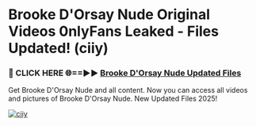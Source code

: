 # Brooke D'Orsay Nude Original Videos 0nlyFans Leaked - Files Updated! (ciiy)

<h3>🔴 CLICK HERE 🌐==►► <a href="https://tinyurl.com/5h6xmrr3" rel="nofollow">Brooke D'Orsay Nude Updated Files</a></h3>

Get Brooke D'Orsay Nude and all content. Now you can access all videos and pictures of Brooke D'Orsay Nude. New Updated Files 2025!

[![ciiy](https://i.imgur.com/KVD873Z.gif)](https://tinyurl.com/5h6xmrr3)
